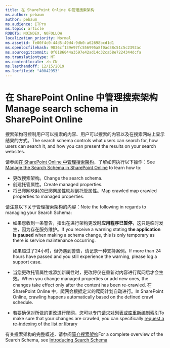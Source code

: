 ```yaml
---
title: 在 SharePoint Online 中管理搜索架构
ms.author: pebaum
author: pebaum
ms.audience: ITPro
ms.topic: article
ROBOTS: NOINDEX, NOFOLLOW
localization_priority: Normal
ms.assetid: fe00f4c0-44d5-49d4-9db0-a62698bcd1d1
ms.openlocfilehash: 9836cf139e97fc556995a8f0ad38c51c5c2392ac
ms.sourcegitcommit: 0f0186044a3597e42ad14c32ca58e7224344dcfa
ms.translationtype: MT
ms.contentlocale: zh-CN
ms.lasthandoff: 12/15/2019
ms.locfileid: "40042953"
---
```

# <a name="manage-search-schema-in-sharepoint-online"></a><span data-ttu-id="1171c-102">在 SharePoint Online 中管理搜索架构</span><span class="sxs-lookup"><span data-stu-id="1171c-102">Manage search schema in SharePoint Online</span></span>

<span data-ttu-id="1171c-103">搜索架构可控制用户可以搜索的内容、用户可以搜索的内容以及在搜索网站上显示结果的方式。</span><span class="sxs-lookup"><span data-stu-id="1171c-103">The search schema controls what users can search for, how users can search it, and how you can present the results on your search websites.</span></span> 

<span data-ttu-id="1171c-104">请参阅[在 SharePoint Online 中管理搜索架构](https://docs.microsoft.com/sharepoint/manage-search-schema)，了解如何执行以下操作：</span><span class="sxs-lookup"><span data-stu-id="1171c-104">See [Manage the Search Schema in SharePoint Online](https://docs.microsoft.com/sharepoint/manage-search-schema) to learn how to:</span></span> 
- <span data-ttu-id="1171c-105">更改搜索架构。</span><span class="sxs-lookup"><span data-stu-id="1171c-105">Change the search schema.</span></span>
- <span data-ttu-id="1171c-106">创建托管属性。</span><span class="sxs-lookup"><span data-stu-id="1171c-106">Create managed properties.</span></span>
- <span data-ttu-id="1171c-107">将已爬网映射的已爬网属性映射到托管属性。</span><span class="sxs-lookup"><span data-stu-id="1171c-107">Map crawled map crawled properties to managed properties.</span></span>

<span data-ttu-id="1171c-108">请注意以下关于管理搜索架构的内容：</span><span class="sxs-lookup"><span data-stu-id="1171c-108">Note the following in regards to managing your Search Schema:</span></span>

- <span data-ttu-id="1171c-109">如果您收到一条警告，指出在进行架构更改时**应用程序已暂停**，这只是临时发生，因为存在服务维护。</span><span class="sxs-lookup"><span data-stu-id="1171c-109">If you receive a warning stating **the application is paused** when making a schema change, this is only temporary as there is service maintenance occurring.</span></span> 

    <span data-ttu-id="1171c-110">如果超过了24小时，但仍遇到警告，请记录一种支持案例。</span><span class="sxs-lookup"><span data-stu-id="1171c-110">If more than 24 hours have passed and you still experience the warning, please log a support case.</span></span>
- <span data-ttu-id="1171c-111">当您更改托管属性或添加新属性时，更改将仅在重新对内容进行爬网后才会生效。</span><span class="sxs-lookup"><span data-stu-id="1171c-111">When you change managed properties or add new ones, the changes take effect only after the content has been re-crawled.</span></span> <span data-ttu-id="1171c-112">在 SharePoint Online 中，爬网会根据定义的爬网计划自动进行。</span><span class="sxs-lookup"><span data-stu-id="1171c-112">In SharePoint Online, crawling happens automatically based on the defined crawl schedule.</span></span>
- <span data-ttu-id="1171c-113">若要确保对所做的更改进行爬网，您可以专门[请求对列表或库重新编制索引](https://docs.microsoft.com/sharepoint/manage-search-schema#request-re-indexing-of-a-document-library-or-list)</span><span class="sxs-lookup"><span data-stu-id="1171c-113">To make sure that your changes are crawled, you can specifically [request a re-indexing of the list or library](https://docs.microsoft.com/sharepoint/manage-search-schema#request-re-indexing-of-a-document-library-or-list)</span></span> 

<span data-ttu-id="1171c-114">有关搜索架构的完整概述，请参阅[简介搜索架构](https://blogs.technet.microsoft.com/tothesharepoint/2012/11/25/introducing-search-schema-for-sharepoint-2013/)</span><span class="sxs-lookup"><span data-stu-id="1171c-114">For a complete overview of the Search Schema, see [Introducing Search Schema](https://blogs.technet.microsoft.com/tothesharepoint/2012/11/25/introducing-search-schema-for-sharepoint-2013/)</span></span> 


